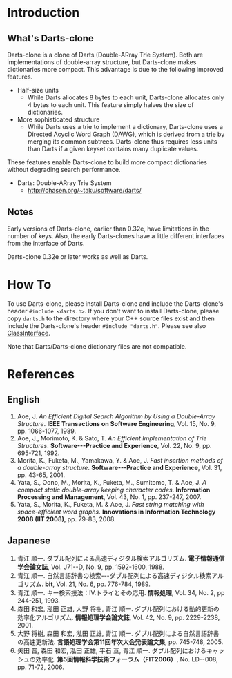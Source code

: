 

# Introduction #

## What's Darts-clone ##

Darts-clone is a clone of Darts (Double-ARray Trie System). Both are implementations of double-array structure, but Darts-clone makes dictionaries more compact. This advantage is due to the following improved features.

  * Half-size units
    * While Darts allocates 8 bytes to each unit, Darts-clone allocates only 4 bytes to each unit. This feature simply halves the size of dictionaries.
  * More sophisticated structure
    * While Darts uses a trie to implement a dictionary, Darts-clone uses a Directed Acyclic Word Graph (DAWG), which is derived from a trie by merging its common subtrees. Darts-clone thus requires less units than Darts if a given keyset contains many duplicate values.

These features enable Darts-clone to build more compact dictionaries without degrading search performance.

  * Darts: Double-ARray Trie System
    * http://chasen.org/~taku/software/darts/

## Notes ##

Early versions of Darts-clone, earlier than 0.32e, have limitations in the number of keys. Also, the early Darts-clones have a little different interfaces from the interface of Darts.

Darts-clone 0.32e or later works as well as Darts.

# How To #

To use Darts-clone, please install Darts-clone and include the Darts-clone's header `#include <darts.h>`. If you don't want to install Darts-clone, please copy `darts.h` to the directory where your C++ source files exist and then include the Darts-clone's header `#include "darts.h"`. Please see also [ClassInterface](ClassInterface.md).

Note that Darts/Darts-clone dictionary files are not compatible.

# References #

## English ##

  1. Aoe, J. _An Efficient Digital Search Algorithm by Using a Double-Array Structure_. **IEEE Transactions on Software Engineering**, Vol. 15, No. 9, pp. 1066-1077, 1989.
  1. Aoe, J., Morimoto, K. & Sato, T. _An Efficient Implementation of Trie Structures_. **Software---Practice and Experience**, Vol. 22, No. 9, pp. 695-721, 1992.
  1. Morita, K., Fuketa, M., Yamakawa, Y. & Aoe, J. _Fast insertion methods of a double-array structure_. **Software---Practice and Experience**, Vol. 31, pp. 43-65, 2001.
  1. Yata, S., Oono, M., Morita, K., Fuketa, M., Sumitomo, T. & Aoe, J. _A compact static double-array keeping character codes_. **Information Processing and Management**, Vol. 43, No. 1, pp. 237-247, 2007.
  1. Yata, S., Morita, K., Fuketa, M. & Aoe, J. _Fast string matching with space-efficient word graphs_. **Innovations in Information Technology 2008 (IIT 2008)**, pp. 79-83, 2008.

## Japanese ##

  1. 青江 順一. ダブル配列による高速ディジタル検索アルゴリズム. **電子情報通信学会論文誌**, Vol. J71--D, No. 9, pp. 1592-1600, 1988.
  1. 青江 順一. 自然言語辞書の検索---ダブル配列による高速ディジタル検索アルゴリズム. **bit**, Vol. 21, No. 6, pp. 776-784, 1989.
  1. 青江 順一. キー検索技法：IV.トライとその応用. **情報処理**, Vol. 34, No. 2, pp 244-251, 1993.
  1. 森田 和宏, 泓田 正雄, 大野 将樹, 青江 順一. ダブル配列における動的更新の効率化アルゴリズム. **情報処理学会論文誌**, Vol. 42, No. 9, pp. 2229-2238, 2001.
  1. 大野 将樹, 森田 和宏, 泓田 正雄, 青江 順一. ダブル配列による自然言語辞書の高速更新法. **言語処理学会第11回年次大会発表論文集**, pp. 745-748, 2005.
  1. 矢田 晋, 森田 和宏, 泓田 正雄, 平石 亘, 青江 順一. ダブル配列におけるキャッシュの効率化. **第5回情報科学技術フォーラム（FIT2006）**, No. LD--008, pp. 71-72, 2006.